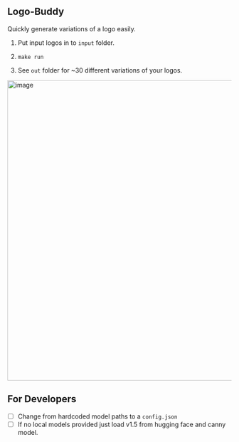 ## Logo-Buddy

Quickly generate variations of a logo easily.

1. Put input logos in to `input` folder.

2. `make run`

3. See `out` folder for ~30 different variations of your logos.

<img width="675" alt="image" src="https://github.com/davidrs/logo-buddy/assets/1407489/92714159-ecb8-40e5-8dbc-b4be5848e455">


## For Developers

- [ ] Change from hardcoded model paths to a `config.json` 
- [ ] If no local models provided just load v1.5 from hugging face and canny model.
